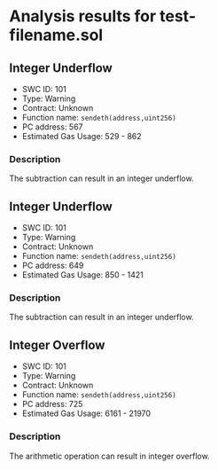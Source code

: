 # Analysis results for test-filename.sol

## Integer Underflow
- SWC ID: 101
- Type: Warning
- Contract: Unknown
- Function name: `sendeth(address,uint256)`
- PC address: 567
- Estimated Gas Usage: 529 - 862

### Description

The subtraction can result in an integer underflow.

## Integer Underflow
- SWC ID: 101
- Type: Warning
- Contract: Unknown
- Function name: `sendeth(address,uint256)`
- PC address: 649
- Estimated Gas Usage: 850 - 1421

### Description

The subtraction can result in an integer underflow.

## Integer Overflow
- SWC ID: 101
- Type: Warning
- Contract: Unknown
- Function name: `sendeth(address,uint256)`
- PC address: 725
- Estimated Gas Usage: 6161 - 21970

### Description

The arithmetic operation can result in integer overflow.
